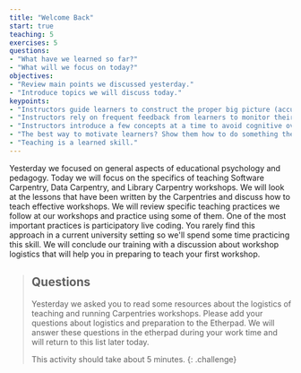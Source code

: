 ```yaml
---
title: "Welcome Back"
start: true
teaching: 5
exercises: 5
questions:
- "What have we learned so far?"
- "What will we focus on today?"
objectives:
- "Review main points we discussed yesterday."
- "Introduce topics we will discuss today."
keypoints:
- "Instructors guide learners to construct the proper big picture (accurate mental model) of the topic rather than focus on details."
- "Instructors rely on frequent feedback from learners to monitor their own presentation of the material."
- "Instructors introduce a few concepts at a time to avoid cognitive overload."
- "The best way to motivate learners? Show them how to do something they can immediately put to use and be enthusiastic about it."
- "Teaching is a learned skill."
---
```


Yesterday we focused on general aspects of educational psychology and pedagogy. Today we will focus on the specifics of teaching Software Carpentry, Data Carpentry, and Library Carpentry workshops.
We will look at the lessons that have been written by the Carpentries and discuss how to teach effective workshops. We will review specific
teaching practices we follow at our workshops and practice using some of them. One of the most important practices is participatory live coding. You rarely
find this approach in a current university setting so we'll spend some time practicing this skill. We will conclude our training with a discussion 
about workshop logistics that will help you in preparing to teach your first workshop.  


> ## Questions
> 
> Yesterday we asked you to read some resources about the logistics of teaching and running Carpentries workshops. Please 
> add your questions about logistics and preparation to the Etherpad. We will answer these questions in the etherpad during your work time
> and will return to this list later today.
> 
> This activity should take about 5 minutes.
{: .challenge}


